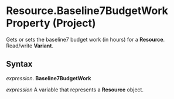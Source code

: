 
# Resource.Baseline7BudgetWork Property (Project)

Gets or sets the baseline7 budget work (in hours) for a  **Resource**. Read/write **Variant**.


## Syntax

 _expression_. **Baseline7BudgetWork**

 _expression_ A variable that represents a **Resource** object.

